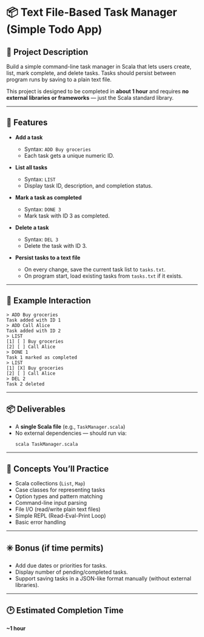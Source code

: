 # 📦 Text File-Based Task Manager (Simple Todo App)

## 📝 Project Description

Build a simple command-line task manager in Scala that lets users create, list, mark complete, and delete tasks. Tasks should persist between program runs by saving to a plain text file.

This project is designed to be completed in **about 1 hour** and requires **no external libraries or frameworks** — just the Scala standard library.

---

## 🎯 Features

- **Add a task**
  - Syntax: `ADD Buy groceries`
  - Each task gets a unique numeric ID.

- **List all tasks**
  - Syntax: `LIST`
  - Display task ID, description, and completion status.

- **Mark a task as completed**
  - Syntax: `DONE 3`
  - Mark task with ID 3 as completed.

- **Delete a task**
  - Syntax: `DEL 3`
  - Delete the task with ID 3.

- **Persist tasks to a text file**
  - On every change, save the current task list to `tasks.txt`.
  - On program start, load existing tasks from `tasks.txt` if it exists.

---

## 📑 Example Interaction

```
> ADD Buy groceries
Task added with ID 1
> ADD Call Alice
Task added with ID 2
> LIST
[1] [ ] Buy groceries
[2] [ ] Call Alice
> DONE 1
Task 1 marked as completed
> LIST
[1] [X] Buy groceries
[2] [ ] Call Alice
> DEL 2
Task 2 deleted
```

---

## 📦 Deliverables

- A **single Scala file** (e.g., `TaskManager.scala`)
- No external dependencies — should run via:
  ```
  scala TaskManager.scala
  ```

---

## 📌 Concepts You’ll Practice

- Scala collections (`List`, `Map`)
- Case classes for representing tasks
- Option types and pattern matching
- Command-line input parsing
- File I/O (read/write plain text files)
- Simple REPL (Read-Eval-Print Loop)
- Basic error handling

---

## ✳️ Bonus (if time permits)

- Add due dates or priorities for tasks.
- Display number of pending/completed tasks.
- Support saving tasks in a JSON-like format manually (without external libraries).

---

## 🕑 Estimated Completion Time

**~1 hour**


